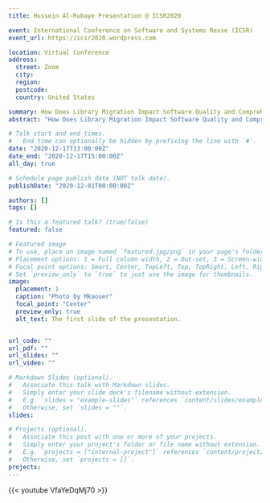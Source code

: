 ```yaml
---
title: Hussein Al-Rubaye Presentation @ ICSR2020

event: International Conference on Software and Systems Reuse (ICSR)
event_url: https://icsr2020.wordpress.com

location: Virtual Conference
address:
  street: Zoom
  city: 
  region: 
  postcode: 
  country: United States

summary: How Does Library Migration Impact Software Quality and Comprehension? An Empirical Study.
abstract: "How Does Library Migration Impact Software Quality and Comprehension? An Empirical Study."

# Talk start and end times.
#   End time can optionally be hidden by prefixing the line with `#`.
date: "2020-12-17T13:00:00Z"
date_end: "2020-12-17T15:00:00Z"
all_day: true

# Schedule page publish date (NOT talk date).
publishDate: "2020-12-01T00:00:00Z"

authors: []
tags: []

# Is this a featured talk? (true/false)
featured: false

# Featured image
# To use, place an image named `featured.jpg/png` in your page's folder.
# Placement options: 1 = Full column width, 2 = Out-set, 3 = Screen-width
# Focal point options: Smart, Center, TopLeft, Top, TopRight, Left, Right, BottomLeft, Bottom, BottomRight
# Set `preview_only` to `true` to just use the image for thumbnails.
image:
  placement: 1
  caption: "Photo by Mkaouer"
  focal_point: "Center"
  preview_only: true
  alt_text: The first slide of the presentation.


url_code: ""
url_pdf: ""
url_slides: ""
url_video: ""

# Markdown Slides (optional).
#   Associate this talk with Markdown slides.
#   Simply enter your slide deck's filename without extension.
#   E.g. `slides = "example-slides"` references `content/slides/example-slides.md`.
#   Otherwise, set `slides = ""`.
slides:

# Projects (optional).
#   Associate this post with one or more of your projects.
#   Simply enter your project's folder or file name without extension.
#   E.g. `projects = ["internal-project"]` references `content/project/deep-learning/index.md`.
#   Otherwise, set `projects = []`.
projects:
---
```


{{< youtube VfaYeDqMj70 >}}
